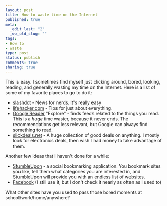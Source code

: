 ```yaml
--- 
layout: post
title: How to waste time on the Internet
published: true
meta: 
  _edit_last: "2"
  _wp_old_slug: ""
tags: 
- How to
- waste
type: post
status: publish
comments: true
sharing: true
---
```

<p>This is easy. I sometimes find myself just clicking around, bored, looking, reading, and generally wasting my time on the Internet. Here is a list of some of my favorite places to go to do it:</p>
<ul>
	<li><a href="http://slashdot.org">slashdot</a> - News for nerds. It's really easy</li>
	<li><a href="http://lifehacker.com">lifehacker.com</a> - Tips for just about everything.</li>
	<li><a href="http://google.com/reader">Google Reader</a> "Explore" - finds feeds related to the things you read. This is a <em>huge</em> time waster, because it never ends. The recommendations get less relevant, but Google can always find something to read.</li>
	<li><a href="http://slickdeals.net">slickdeals.net</a> - A huge collection of good deals on anything. I mostly look for electronics deals, then wish I had money to take advantage of them.</li>
</ul>
<p>Another few ideas that I haven't done for a while:</p>
<ul>
	<li><a href="http://www.stumbleupon.com/">StumbleUpon</a> - a social bookmarking application. You bookmark sites you like, tell them what categories you are interested in, and StumbleUpon will provide you with an endless list of websites.</li>
	<li><a href="http://facebook.com">Facebook</a> (I still use it, but I don't check it nearly as often as I used to)</li>
</ul>
<p>What other sites have you used to pass those bored moments at school/work/home/anywhere?</p>
